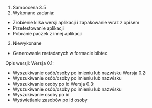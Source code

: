 1. Samoocena 3.5
2. Wykonane zadania:
- Zrobienie kilka wersji aplikacji i zapakowanie wraz z opisem  
- Przetestowanie aplikacji  
- Pobranie paczek z innej aplikacji
3. Niewykonane
- Generowanie metadanych w formacie bibtex

Opis wersji:
Wersja 0.1:
- Wyszukiwanie osób/osoby po imieniu lub nazwisku
Wersja 0.2: 
- Wyszukiwanie osób/osoby po imieniu lub nazwisku
- Wyszukiwanie osoby po id
Wersja 0.3: 
- Wyszukiwanie osób/osoby po imieniu lub nazwisku
- Wyszukiwanie osoby po id
- Wyświetlanie zasobów po id osoby
